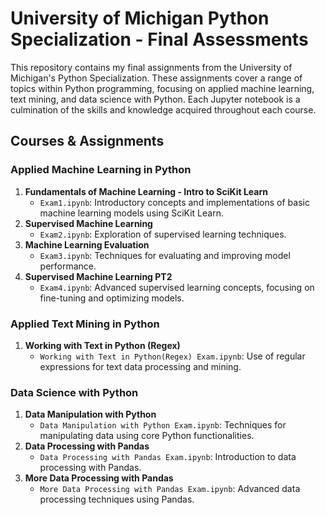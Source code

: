 # University of Michigan Python Specialization - Final Assessments 

This repository contains my final assignments from the University of Michigan's Python Specialization. These assignments cover a range of topics within Python programming, focusing on applied machine learning, text mining, and data science with Python. Each Jupyter notebook is a culmination of the skills and knowledge acquired throughout each course.

## Courses & Assignments

### Applied Machine Learning in Python
1. **Fundamentals of Machine Learning - Intro to SciKit Learn**
   - `Exam1.ipynb`: Introductory concepts and implementations of basic machine learning models using SciKit Learn.
2. **Supervised Machine Learning**
   - `Exam2.ipynb`: Exploration of supervised learning techniques.
3. **Machine Learning Evaluation**
   - `Exam3.ipynb`: Techniques for evaluating and improving model performance.
4. **Supervised Machine Learning PT2**
   - `Exam4.ipynb`: Advanced supervised learning concepts, focusing on fine-tuning and optimizing models.

### Applied Text Mining in Python
1. **Working with Text in Python (Regex)**
   - `Working with Text in Python(Regex) Exam.ipynb`: Use of regular expressions for text data processing and mining.

### Data Science with Python
1. **Data Manipulation with Python**
   - `Data Manipulation with Python Exam.ipynb`: Techniques for manipulating data using core Python functionalities.
2. **Data Processing with Pandas**
   - `Data Processing with Pandas Exam.ipynb`: Introduction to data processing with Pandas.
3. **More Data Processing with Pandas**
   - `More Data Processing with Pandas Exam.ipynb`: Advanced data processing techniques using Pandas.

